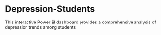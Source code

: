 # Depression-Students
This interactive Power BI dashboard provides a comprehensive analysis of depression trends among students
